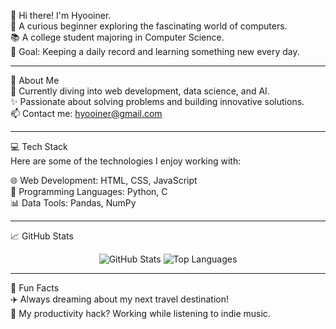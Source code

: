 👋 Hi there! I'm Hyooiner.  
🌟 A curious beginner exploring the fascinating world of computers.  
📚 A college student majoring in Computer Science.  
🎯 Goal: Keeping a daily record and learning something new every day.  

---

🌱 About Me  
👀 Currently diving into web development, data science, and AI.  
✨ Passionate about solving problems and building innovative solutions.  
📫 Contact me: hyooiner@gmail.com  

---

💻 Tech Stack  
Here are some of the technologies I enjoy working with:  

🌐 Web Development: HTML, CSS, JavaScript  
🐍 Programming Languages: Python, C  
📊 Data Tools: Pandas, NumPy  

---

📈 GitHub Stats  
<p align="center"> 
  <img src="https://github-readme-stats.vercel.app/api?username=hyooiner&show_icons=true&theme=radical" alt="GitHub Stats" /> 
  <img src="https://github-readme-stats.vercel.app/api/top-langs/?username=hyooiner&layout=compact&theme=radical" alt="Top Languages" /> 
</p>  

---

🌟 Fun Facts  
✈️ Always dreaming about my next travel destination!  
🎵 My productivity hack? Working while listening to indie music.  
